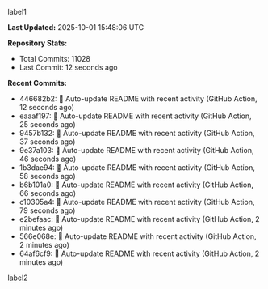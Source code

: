 
label1 
<!-- ACTIVITY_START -->
**Last Updated:** 2025-10-01 15:48:06 UTC

**Repository Stats:**
- Total Commits: 11028
- Last Commit: 12 seconds ago

**Recent Commits:**
- 446682b2: 🤖 Auto-update README with recent activity (GitHub Action, 12 seconds ago)
- eaaaf197: 🤖 Auto-update README with recent activity (GitHub Action, 25 seconds ago)
- 9457b132: 🤖 Auto-update README with recent activity (GitHub Action, 37 seconds ago)
- 9e37a103: 🤖 Auto-update README with recent activity (GitHub Action, 46 seconds ago)
- 1b3dae94: 🤖 Auto-update README with recent activity (GitHub Action, 58 seconds ago)
- b6b101a0: 🤖 Auto-update README with recent activity (GitHub Action, 66 seconds ago)
- c10305a4: 🤖 Auto-update README with recent activity (GitHub Action, 79 seconds ago)
- e2befaac: 🤖 Auto-update README with recent activity (GitHub Action, 2 minutes ago)
- 566e068e: 🤖 Auto-update README with recent activity (GitHub Action, 2 minutes ago)
- 64af6cf9: 🤖 Auto-update README with recent activity (GitHub Action, 2 minutes ago)
<!-- ACTIVITY_END -->

label2
